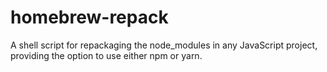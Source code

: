 # homebrew-repack
A shell script for repackaging the node_modules in any JavaScript project, providing the option to use either npm or yarn.
